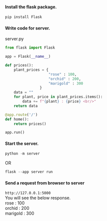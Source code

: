 #### Install the flask package.
```python
pip install Flask
```

#### Write code for server.
server.py
```python
from flask import Flask

app = Flask(__name__)

def prices():
    plant_prices = {
                    "rose" : 100,
                    "orchid" : 200,
                    "marigold" : 300
                }
    data = ""
    for plant, price in plant_prices.items():
        data += f"{plant} : {price} <br/>"
    return data

@app.route('/')
def home():
    return prices()

app.run()
```

#### Start the server.
```python
python -m server
```
OR
```python
flask --app server run
```

#### Send a request from browser to server
`http://127.0.0.1:5000`</br>
You will see the below response.</br>
rose : 100 </br>
orchid : 200 </br>
marigold : 300
